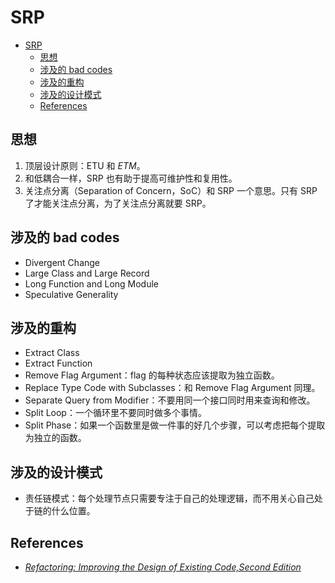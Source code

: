 # SRP

<!-- TOC -->

- [SRP](#srp)
    - [思想](#思想)
    - [涉及的 bad codes](#涉及的-bad-codes)
    - [涉及的重构](#涉及的重构)
    - [涉及的设计模式](#涉及的设计模式)
    - [References](#references)

<!-- /TOC -->


## 思想
1. 顶层设计原则：ETU 和 $ETM$。
2. 和低耦合一样，SRP 也有助于提高可维护性和复用性。
3. 关注点分离（Separation of Concern，SoC）和 SRP 一个意思。只有 SRP 了才能关注点分离，为了关注点分离就要 SRP。


## 涉及的 bad codes
* Divergent Change
* Large Class and Large Record
* Long Function and Long Module
* Speculative Generality


## 涉及的重构
* Extract Class
* Extract Function
* Remove Flag Argument：flag 的每种状态应该提取为独立函数。
* Replace Type Code with Subclasses：和 Remove Flag Argument 同理。
* Separate Query from Modifier：不要用同一个接口同时用来查询和修改。
* Split Loop：一个循环里不要同时做多个事情。
* Split Phase：如果一个函数里是做一件事的好几个步骤，可以考虑把每个提取为独立的函数。


## 涉及的设计模式
* 责任链模式：每个处理节点只需要专注于自己的处理逻辑，而不用关心自己处于链的什么位置。


## References
* [*Refactoring: Improving the Design of Existing Code,Second Edition*](https://book.douban.com/subject/30332135/)
